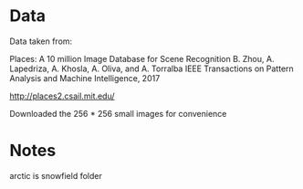 # Data
Data taken from:

Places: A 10 million Image Database for Scene Recognition
B. Zhou, A. Lapedriza, A. Khosla, A. Oliva, and A. Torralba
IEEE Transactions on Pattern Analysis and Machine Intelligence, 2017

http://places2.csail.mit.edu/

Downloaded the 256 * 256 small images for convenience

# Notes
arctic is snowfield folder
